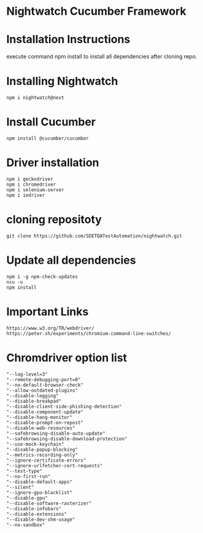 # Nightwatch Cucumber Framework
# Installation Instructions
execute command
    npm install
to install all dependencies after cloning repo.

# Installing Nightwatch
    npm i nightwatch@next  

# Install Cucumber
    npm install @cucumber/cucumber

# Driver installation
    npm i geckodriver
    npm i chromedriver
    npm i selenium-server
    npm i iedriver

# cloning repositoty
    git clone https://github.com/SDETQATestAutomation/nightwatch.git

# Update all dependencies
    npm i -g npm-check-updates
    ncu -u
    npm install

# Important Links
    https://www.w3.org/TR/webdriver/
    https://peter.sh/experiments/chromium-command-line-switches/

# Chromdriver option list
    "--log-level=3"
    "--remote-debugging-port=0"
    "--no-default-browser-check"
    "--allow-outdated-plugins"
    "--disable-logging"
    "--disable-breakpad"
    "--disable-client-side-phishing-detection"
    "--disable-component-update"
    "--disable-hang-monitor"
    "--disable-prompt-on-repost"
    "--disable-web-resources"
    "--safebrowsing-disable-auto-update"
    "--safebrowsing-disable-download-protection"
    "--use-mock-keychain"
    "--disable-popup-blocking"
    "--metrics-recording-only"
    "--ignore-certificate-errors"
    "--ignore-urlfetcher-cert-requests"
    "--test-type"
    "--no-first-run"
    "--disable-default-apps"
    "--silent"
    "--ignore-gpu-blacklist"
    "--disable-gpu"
    "--disable-software-rasterizer"
    "--disable-infobars"
    "--disable-extensions"
    "--disable-dev-shm-usage"
    "--no-sandbox"






 